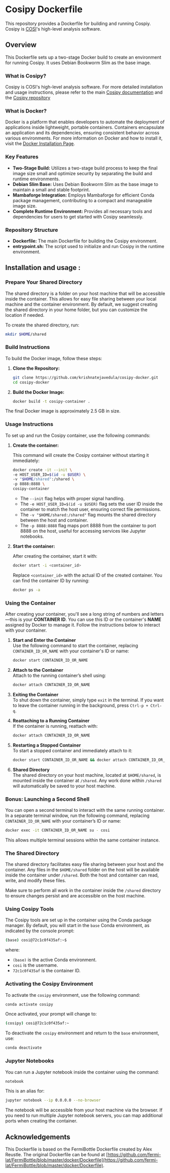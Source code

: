 # Cosipy Dockerfile

This repository provides a Dockerfile for building and running Cospiy. Cosipy is [COSI](https://cosi.ssl.berkeley.edu)'s high-level analysis software.

## Overview

This Dockerfile sets up a two-stage Docker build to create an environment for running Cosipy. It uses Debian Bookworm Slim as the base image.

### What is Cosipy?

Cosipy is COSI's high-level analysis software. For more detailed installation and usage instructions, please refer to the main [Cosipy documentation](https://cositools.github.io/cosipy/) and the [Cosipy repository](https://github.com/cositools/cosipy)

### What is Docker?

Docker is a platform that enables developers to automate the deployment of applications inside lightweight, portable containers. Containers encapsulate an application and its dependencies, ensuring consistent behavior across various environments. For more information on Docker and how to install it, visit the [Docker Installation Page](https://docs.docker.com/engine/install/).

### Key Features

- **Two-Stage Build:** Utilizes a two-stage build process to keep the final image size small and optimize security by separating the build and runtime environments.
- **Debian Slim Base:** Uses Debian Bookworm Slim as the base image to maintain a small and stable footprint.
- **Mambaforge Integration:** Employs Mambaforge for efficient Conda package management, contributing to a compact and manageable image size.
- **Complete Runtime Environment:** Provides all necessary tools and dependencies for users to get started with Cosipy seamlessly.

### Repository Structure

- **Dockerfile:** The main Dockerfile for building the Cosipy environment.
- **entrypoint.sh:** The script used to initialize and run Cosipy in the runtime environment.

## Installation and usage : 

### Prepare Your Shared Directory

The shared directory is a folder on your host machine that will be accessible inside the container. This allows for easy file sharing between your local machine and the container environment. By default, we suggest creating the shared directory in your home folder, but you can customize the location if needed.

To create the shared directory, run:

```bash
mkdir $HOME/shared
```

### Build Instructions

To build the Docker image, follow these steps:

1. **Clone the Repository:**

   ```bash
   git clone https://github.com/krishnatejavedula/cosipy-docker.git
   cd cosipy-docker
   ```

2. **Build the Docker Image:**

   ```bash
   docker build -t cosipy-container .
   ```

The final Docker image is approximately 2.5 GB in size.


### Usage Instructions

To set up and run the Cosipy container, use the following commands:

1. **Create the container:**

   This command will create the Cosipy container without starting it immediately:

   ```bash
   docker create -it --init \
   -e HOST_USER_ID=$(id -u $USER) \
   -v "$HOME/shared":/shared \
   -p 8888:8888 \
   cosipy-container
   ```

   - The `--init` flag helps with proper signal handling.
   - The `-e HOST_USER_ID=$(id -u $USER)` flag sets the user ID inside the container to match the host user, ensuring correct file permissions.
   - The `-v "$HOME/shared:/shared"` flag mounts the shared directory between the host and container.
   - The `-p 8888:8888` flag maps port 8888 from the container to port 8888 on the host, useful for accessing services like Jupyter notebooks.

2. **Start the container:**

   After creating the container, start it with:

   ```bash
   docker start -i <container_id>
   ```

   Replace `<container_id>` with the actual ID of the created container. You can find the container ID by running:

   ```bash
   docker ps -a
   ```

### Using the Container

After creating your container, you'll see a long string of numbers and letters—this is your **CONTAINER ID**. You can use this ID or the container's **NAME** assigned by Docker to manage it. Follow the instructions below to interact with your container.

1. **Start and Enter the Container**  
   Use the following command to start the container, replacing `CONTAINER_ID_OR_NAME` with your container's ID or name:

   ```bash
   docker start CONTAINER_ID_OR_NAME
   ```

2. **Attach to the Container**  
   Attach to the running container’s shell using:

   ```bash
   docker attach CONTAINER_ID_OR_NAME
   ```

3. **Exiting the Container**  
   To shut down the container, simply type `exit` in the terminal. If you want to leave the container running in the background, press `Ctrl-p + Ctrl-q`.

4. **Reattaching to a Running Container**  
   If the container is running, reattach with:

   ```bash
   docker attach CONTAINER_ID_OR_NAME
   ```

5. **Restarting a Stopped Container**  
   To start a stopped container and immediately attach to it:

   ```bash
   docker start CONTAINER_ID_OR_NAME && docker attach CONTAINER_ID_OR_NAME
   ```

6. **Shared Directory**  
   The shared directory on your host machine, located at `$HOME/shared`, is mounted inside the container at `/shared`. Any work done within `/shared` will automatically be saved to your host machine.

### Bonus: Launching a Second Shell

You can open a second terminal to interact with the same running container. In a separate terminal window, run the following command, replacing `CONTAINER_ID_OR_NAME` with your container’s ID or name:

```bash
docker exec -it CONTAINER_ID_OR_NAME su - cosi
```

This allows multiple terminal sessions within the same container instance.

### The Shared Directory

The shared directory facilitates easy file sharing between your host and the container. Any files in the `$HOME/shared` folder on the host will be available inside the container under `/shared`. Both the host and container can read, write, and modify these files.

Make sure to perform all work in the container inside the `/shared` directory to ensure changes persist and are accessible on the host machine.

### Using Cosipy Tools

The Cosipy tools are set up in the container using the Conda package manager. By default, you will start in the `base` Conda environment, as indicated by the console prompt:

```bash
(base) cosi@72c1c0f435af:~$ 
```

where:
- `(base)` is the active Conda environment.
- `cosi` is the username.
- `72c1c0f435af` is the container ID.

### Activating the Cosipy Environment

To activate the `cosipy` environment, use the following command:

```bash
conda activate cosipy
```

Once activated, your prompt will change to:

```bash
(cosipy) cosi@72c1c0f435af:~
```

To deactivate the `cosipy` environment and return to the `base` environment, use:

```bash
conda deactivate
```

### Jupyter Notebooks

You can run a Jupyter notebook inside the container using the command:

```bash
notebook
```

This is an alias for:

```bash
jupyter notebook --ip 0.0.0.0 --no-browser
```

The notebook will be accessible from your host machine via the browser. If you need to run multiple Jupyter notebook servers, you can map additional ports when creating the container.

## Acknowledgements

This Dockerfile is based on the FermiBottle Dockerfile created by Alex Reustle. The original Dockerfile can be found at [https://github.com/fermi-lat/FermiBottle/blob/master/docker/Dockerfile](https://github.com/fermi-lat/FermiBottle/blob/master/docker/Dockerfile).



